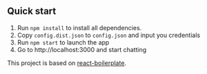 ## Quick start

1. Run `npm install` to install all dependencies.
1. Copy `config.dist.json` to `config.json` and input you credentials
1. Run `npm start` to launch the app
1. Go to http://localhost:3000 and start chatting


This project is based on [react-boilerplate](https://github.com/react-boilerplate/react-boilerplate).
 

